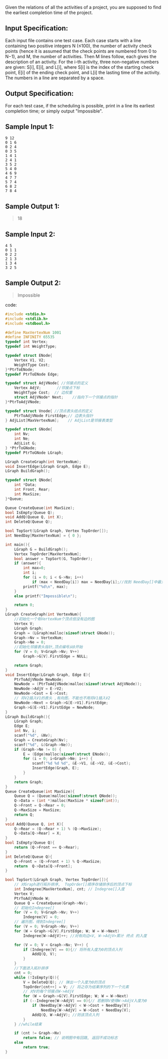 Given the relations of all the activities of a project, you are supposed to find the earliest completion time of the project.

## Input Specification:
Each input file contains one test case.
Each case starts with a line containing two positive integers N (≤100), the number of activity check points (hence it is assumed that the check points are numbered from 0 to N−1), and M, the number of activities. 
Then M lines follow, each gives the description of an activity. 
For the i-th activity, three non-negative numbers are given: S[i], E[i], and L[i], where S[i] is the index of the starting check point, E[i] of the ending check point, and L[i] the lasting time of the activity. 
The numbers in a line are separated by a space.

## Output Specification:
For each test case, if the scheduling is possible, print in a line its earliest completion time; or simply output "Impossible".

## Sample Input 1:
```
9 12
0 1 6
0 2 4
0 3 5
1 4 1
2 4 1
3 5 2
5 4 0
4 6 9
4 7 7
5 7 4
6 8 2
7 8 4
```
## Sample Output 1:
>18
## Sample Input 2:
```
4 5
0 1 1
0 2 2
2 1 3
1 3 4
3 2 5
```
## Sample Output 2:
>Impossible

code:
```c
#include <stdio.h>
#include <stdlib.h>
#include <stdbool.h>

#define MaxVertexNum 1001   
#define INFINITY 65535  
typedef int Vertex;
typedef int WeightType;

typedef struct ENode{
	Vertex V1, V2;
	WeightType Cost;
}*PtrToENode;
typedef PtrToENode Edge;

typedef struct AdjVNode{ //邻接点的定义 
	Vertex AdjV;       //邻接点下标 
	WeightType Cost;  // 边权重 
	struct AdjVNode* Next;    //指向下一个邻接点的指针
}*PtrToAdjVNode;

typedef struct Vnode{ //顶点表头结点的定义 
	PtrToAdjVNode FirstEdge;// 边表头指针
} AdjList[MaxVertexNum];    // AdjList是邻接表类型

typedef struct GNode{
	int Nv;
	int Ne;
	AdjList G;
} *PtrToGNode;
typedef PtrToGNode LGraph;

LGraph CreateGraph(int VertexNum);
void InsertEdge(LGraph Graph, Edge E);
LGraph BuildGraph();

typedef struct QNode{
	int *Data;
	int Front, Rear;
	int MaxSize;
}*Queue;

Queue CreateQueue(int MaxSize);
bool IsEmpty(Queue Q);
void AddQ(Queue Q, int X);
int DeleteQ(Queue Q);

bool TopSort(LGraph Graph, Vertex TopOrder[]);
int NeedDay[MaxVertexNum] = { 0 };

int main(){
	LGraph G = BuildGraph();
	Vertex TopOrder[MaxVertexNum];
	bool answer = TopSort(G, TopOrder);
	if (answer){
		int max=0;
		int i;
		for (i = 0; i < G->Nv; i++)
			if (max < NeedDay[i]) max = NeedDay[i];//找到 NeedDay[]中最大值
		printf("%d\n", max);
	}
	else printf("Impossible\n");

	return 0;
}
LGraph CreateGraph(int VertexNum){
	//初始化一个有VertexNum个顶点但没有边的图 
	Vertex V;
	LGraph Graph;
	Graph = (LGraph)malloc(sizeof(struct GNode));
	Graph->Nv = VertexNum;
	Graph->Ne = 0;
	//初始化邻接表头指针,顶点编号从0开始
	for (V = 0; V<Graph->Nv; V++)
		Graph->G[V].FirstEdge = NULL;

	return Graph;
}
void InsertEdge(LGraph Graph, Edge E){
	PtrToAdjVNode NewNode;
	NewNode = (PtrToAdjVNode)malloc(sizeof(struct AdjVNode));
	NewNode->AdjV = E->V2;
	NewNode->Cost = E->Cost;
	// 将V2插入V1的表头 ,有向图，不能也不用将V1插入V2
	NewNode->Next = Graph->G[E->V1].FirstEdge;
	Graph->G[E->V1].FirstEdge = NewNode;
}
LGraph BuildGraph(){
	LGraph Graph;
	Edge E;
	int Nv, i;
	scanf("%d", &Nv);
	Graph = CreateGraph(Nv);
	scanf("%d", &(Graph->Ne));
	if (Graph->Ne != 0) {
		E = (Edge)malloc(sizeof(struct ENode));
		for (i = 0; i<Graph->Ne; i++) {
			scanf("%d %d %d", &E->V1, &E->V2, &E->Cost);
			InsertEdge(Graph, E);
		}
	}
	return Graph;
}
Queue CreateQueue(int MaxSize){
	Queue Q = (Queue)malloc(sizeof(struct QNode));
	Q->Data = (int *)malloc(MaxSize * sizeof(int));
	Q->Front = Q->Rear = 0;
	Q->MaxSize = MaxSize;
	return Q;
}
void AddQ(Queue Q, int X){
	Q->Rear = (Q->Rear + 1) % (Q->MaxSize);
	Q->Data[Q->Rear] = X;
}
bool IsEmpty(Queue Q){
	return (Q->Front == Q->Rear);
}
int DeleteQ(Queue Q){
	Q->Front = (Q->Front + 1) % Q->MaxSize;
	return  Q->Data[Q->Front];
}

bool TopSort(LGraph Graph, Vertex TopOrder[]){
	// 对Graph进行拓扑排序,  TopOrder[]顺序存储排序后的顶点下标 
	int Indegree[MaxVertexNum], cnt; // Indegree[]入度
	Vertex V;
	PtrToAdjVNode W;
	Queue Q = CreateQueue(Graph->Nv);
	// 初始化Indegree[] 
	for (V = 0; V<Graph->Nv; V++)
		Indegree[V] = 0;
	// 遍历图，得到Indegree[]
	for (V = 0; V<Graph->Nv; V++)
	for (W = Graph->G[V].FirstEdge; W; W = W->Next)
		Indegree[W->AdjV]++; //对有向边<V, W->AdjV>累计 终点 的入度 

	for (V = 0; V < Graph->Nv; V++)	{
		if (Indegree[V] == 0){// 将所有入度为0的顶点入列
			AddQ(Q, V);
		}
	}
	//下面进入拓扑排序
	cnt = 0;
	while (!IsEmpty(Q)){
		V = DeleteQ(Q); // 弹出一个入度为0的顶点 
		TopOrder[cnt++] = V; // 将之存为结果序列的下一个元素
		// 对V的每个邻接点W->AdjV 
		for (W = Graph->G[V].FirstEdge; W; W = W->Next)
		if (--Indegree[W->AdjV] == 0){// 若删除V使得W->AdjV入度为0 
			if (NeedDay[W->AdjV] < W->Cost + NeedDay[V])
				NeedDay[W->AdjV] = W->Cost + NeedDay[V];
			AddQ(Q, W->AdjV); //则该顶点入列
		}
	} //while结束

	if (cnt != Graph->Nv)
		return false; // 说明图中有回路, 返回不成功标志
	else
		return true;
}
```
